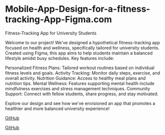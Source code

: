 # Mobile-App-Design-for-a-fitness-tracking-App-Figma.com

Fitness-Tracking App for University Students

Welcome to our project! We've designed a hypothetical fitness-tracking app focused on health and wellness, specifically tailored for university students. Created using Figma, this app aims to help students maintain a balanced lifestyle amidst busy schedules. Key features include:

Personalized Fitness Plans: Tailored workout routines based on individual fitness levels and goals.
Activity Tracking: Monitor daily steps, exercise, and overall activity.
Nutrition Guidance: Access to healthy meal plans and nutrition tips.
Mental Wellness: Features supporting mental health include mindfulness exercises and stress management techniques.
Community Support: Connect with fellow students, share progress, and stay motivated.

Explore our design and see how we've envisioned an app that promotes a healthier and more balanced university experience!

<a href="https://www.figma.com/file/PZ6rdtEYaUNTnvlli1XeTk/Main?type=design&node-id=0%3A1&mode=dev&t=0HlbbbwEMP2NUc6R-1">GitHub</a>

<a href="https://github.com/Naduni366/Mobile-App-Design-for-a-fitness-tracking-App-Figma.com.git">GitHub</a>


